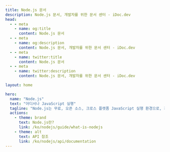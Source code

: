 ```yaml
---
title: Node.js 문서
description: Node.js 문서, 개발자를 위한 문서 센터 - iDoc.dev
head:
  - - meta
    - name: og:title
      content: Node.js 문서
  - - meta
    - name: og:description
      content: Node.js 문서, 개발자를 위한 문서 센터 - iDoc.dev
  - - meta
    - name: twitter:title
      content: Node.js 문서
  - - meta
    - name: twitter:description
      content: Node.js 문서, 개발자를 위한 문서 센터 - iDoc.dev

layout: home

hero:
  name: "Node.js"
  text: "어디서나 JavaScript 실행"
  tagline: "Node.js는 무료, 오픈 소스, 크로스 플랫폼 JavaScript 실행 환경으로, 개발자가 서버, 웹 애플리케이션, 명령줄 도구 및 스크립트를 만들 수 있도록 합니다."
  actions:
    - theme: brand
      text: Node.js란?
      link: /ko/nodejs/guide/what-is-nodejs
    - theme: alt
      text: API 참조
      link: /ko/nodejs/api/documentation
---
```

